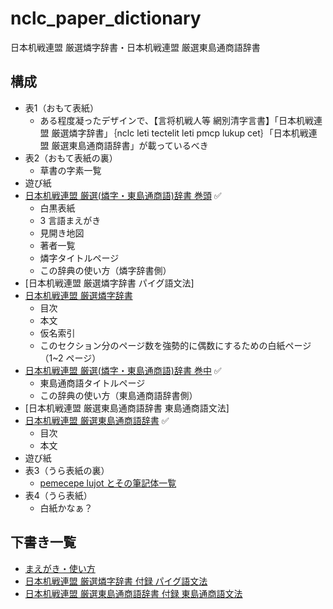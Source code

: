 # nclc_paper_dictionary
日本机戦連盟 厳選燐字辞書・日本机戦連盟 厳選東島通商語辞書

## 構成

- 表1（おもて表紙）
    - ある程度凝ったデザインで、【言将机戦人等 網別清字言書】「日本机戦連盟 厳選燐字辞書」｛nclc leti tectelit leti pmcp lukup cet｝「日本机戦連盟 厳選東島通商語辞書」が載っているべき
- 表2（おもて表紙の裏）
    - 草書の字素一覧
- 遊び紙
- [日本机戦連盟 厳選(燐字・東島通商語)辞書 巻頭](https://github.com/sozysozbot/nclc_paper_dictionary_opening) ✅
    - 白黒表紙
    - 3 言語まえがき
    - 見開き地図
    - 著者一覧
    - 燐字タイトルページ
    - この辞典の使い方（燐字辞書側）
- [日本机戦連盟 厳選燐字辞書 パイグ語文法]
- [日本机戦連盟 厳選燐字辞書](https://github.com/sozysozbot/linzklar_paper_dictionary)
    - 目次
    - 本文
    - 仮名索引
    - このセクション分のページ数を強勢的に偶数にするための白紙ページ（1~2 ページ）
- [日本机戦連盟 厳選(燐字・東島通商語)辞書 巻中](https://github.com/sozysozbot/nclc_paper_dictionary_middle) ✅
    - 東島通商語タイトルページ
    - この辞典の使い方（東島通商語辞書側）
- [日本机戦連盟 厳選東島通商語辞書 東島通商語文法]
- [日本机戦連盟 厳選東島通商語辞書](https://github.com/sozysozbot/pmcp_50on/tree/master/dictionary) ✅
    - 目次
    - 本文
- 遊び紙
- 表3（うら表紙の裏）
    - [pemecepe lujot とその筆記体一覧](./pmcp_lujot.png)
- 表4（うら表紙）
    - 白紙かなぁ？

## 下書き一覧

- [まえがき・使い方](https://docs.google.com/document/d/1_t9i9R9AgrOLyAK_IUxq7XRrvhedA9Qs7AJiiMfAkmQ/edit?tab=t.0)
- [日本机戦連盟 厳選燐字辞書 付録 パイグ語文法](https://docs.google.com/document/d/1Yhr4IRTKGkWdS5DkxuE_Om0ZadrI02jBoBuGLaLXioc/edit?tab=t.0)
- [日本机戦連盟 厳選東島通商語辞書 付録 東島通商語文法](https://docs.google.com/document/d/1Bnmwgg3O1oEmYMOcdTGDBECVKKcTgBQAZpxPJqdbW38/edit?tab=t.0)
